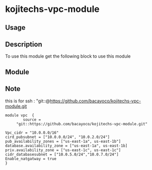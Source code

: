 # kojitechs-vpc-module


##  Usage 

## Description 
To use this module get the following block to use this module

## Module 

## Note

this is for ssh : "git::@https://github.com/bacayoco/kojitechs-vpc-module.git

```hcl
module vpc  {
        source =
     "git::https://github.com/bacayoco/kojitechs-vpc-module.git"

Vpc_cidr = "10.0.0.0/16"
cird_pubsubnet = ["10.0.0.0/24", "10.0.2.0/24"]
pub_availability_zones = ["us-east-1a", us-east-1b"]
database.availability_zone = ["us-east-1a", us-east-1b]
priv.availability_zone = ["us-east-1c", us-east-1c"]
cidr_databasesubnet = ["10.0.5.0/24","10.0.7.0/24"]
Enable_natgatway = true
}




```


